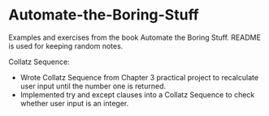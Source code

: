 # Automate-the-Boring-Stuff
Examples and exercises from the book Automate the Boring Stuff. README is used for keeping random notes.

Collatz Sequence:
- Wrote Collatz Sequence from Chapter 3 practical project to recalculate user input until the number one is returned.
- Implemented try and except clauses into a Collatz Sequence to check whether user input is an integer.
